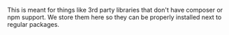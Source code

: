 
This is meant for things like 3rd party libraries that don't have composer or
npm support. We store them here so they can be properly installed next to regular
packages.
